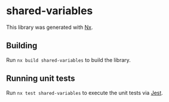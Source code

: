 # shared-variables

This library was generated with [Nx](https://nx.dev).

## Building

Run `nx build shared-variables` to build the library.

## Running unit tests

Run `nx test shared-variables` to execute the unit tests via [Jest](https://jestjs.io).
